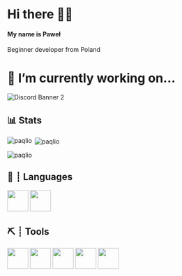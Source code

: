 # Hi there 👋😎
#### My name is Paweł
 Beginner developer from Poland


# 🔭 I’m currently working on...
![Discord Banner 2](https://discordapp.com/api/guilds/947281798235303936/widget.png?style=banner2)
## 📊 Stats
<p><img align="left" src="https://github-readme-stats.vercel.app/api/top-langs?username=paqlio&show_icons=true&locale=en&layout=compact" alt="paqlio" /></p>
<p>&nbsp;<img align="center" src="https://github-readme-stats.vercel.app/api?username=paqlio&show_icons=true&locale=en" alt="paqlio" /></p>
<p><img align="center" src="https://github-readme-streak-stats.herokuapp.com/?user=paqlio&" alt="paqlio" /></p>

## 🧭 ┊ Languages
<div>
  <img height="48" width="48" src="https://cdn.icon-icons.com/icons2/2415/PNG/512/java_original_logo_icon_146458.png">
  <img height="48" width="48" src="https://cdn.icon-icons.com/icons2/112/PNG/512/python_18894.png">
</div>

## ⛏️ ┊ Tools
<div>
 <img height="48" width="48" src="https://cdn.icon-icons.com/icons2/3053/PNG/512/intellij_macos_bigsur_icon_190061.png">
 <img height="48" width="48" src="https://cdn.icon-icons.com/icons2/3053/PNG/512/intellij_pycharm_macos_bigsur_icon_190055.png">
 <img height="48" width="48" src="https://cdn.icon-icons.com/icons2/3053/PNG/512/adobe_illustrator_macos_bigsur_icon_190447.png">
 <img height="48" width="48" src="https://cdn.icon-icons.com/icons2/3053/PNG/512/adobe_photoshop_macos_bigsur_icon_190436.png">
 <img height="48" width="48" src="https://cdn.icon-icons.com/icons2/3053/PNG/512/intellij_webstorm_macos_bigsur_icon_190053.png">
</div>


